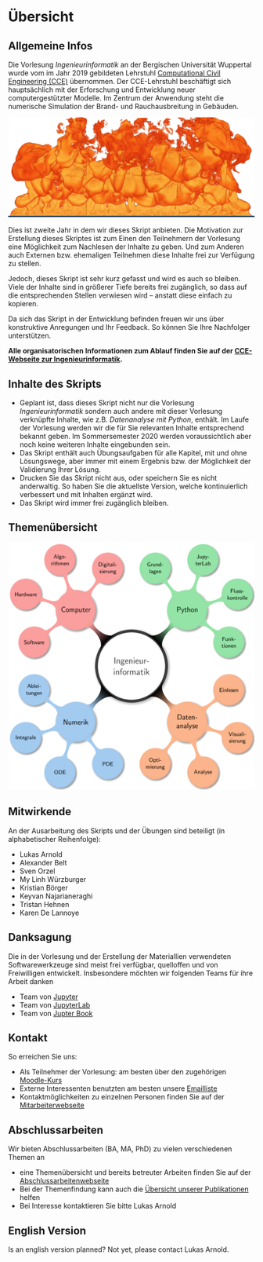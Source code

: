 # Übersicht

## Allgemeine Infos

Die Vorlesung *Ingenieurinformatik* an der Bergischen Universität Wuppertal wurde vom im Jahr 2019 gebildeten Lehrstuhl [Computational Civil Engineering (CCE)](https://cce.uni-wuppertal.de/) übernommen. Der CCE-Lehrstuhl beschäftigt sich hauptsächlich mit der Erforschung und Entwicklung neuer computergestützter Modelle. Im Zentrum der Anwendung steht die numerische Simulation der Brand- und Rauchausbreitung in Gebäuden.  


![Themen](./bilder/fire_banner.png)


Dies ist zweite Jahr in dem wir dieses Skript anbieten. Die Motivation zur Erstellung dieses Skriptes ist zum Einen den Teilnehmern der Vorlesung eine Möglichkeit zum Nachlesen der Inhalte zu geben. Und zum Anderen auch Externen bzw. ehemaligen Teilnehmen diese Inhalte frei zur Verfügung zu stellen.

Jedoch, dieses Skript ist sehr kurz gefasst und wird es auch so bleiben. Viele der Inhalte sind in größerer Tiefe bereits frei zugänglich, so dass auf die entsprechenden Stellen verwiesen wird – anstatt diese einfach zu kopieren.  

Da sich das Skript in der Entwicklung befinden freuen wir uns über konstruktive Anregungen und Ihr Feedback. So können Sie Ihre Nachfolger unterstützen.

**Alle organisatorischen Informationen zum Ablauf finden Sie auf der [CCE-Webseite zur Ingenieurinformatik](https://cce.uni-wuppertal.de/index.php?id=4178&L=0).**

## Inhalte des Skripts

* Geplant ist, dass dieses Skript nicht nur die Vorlesung *Ingenieurinformatik* sondern auch andere mit dieser Vorlesung verknüpfte Inhalte, wie z.B. *Datenanalyse mit Python*, enthält. Im Laufe der Vorlesung werden wir die für Sie relevanten Inhalte entsprechend bekannt geben. Im Sommersemester 2020 werden voraussichtlich aber noch keine weiteren Inhalte eingebunden sein.
* Das Skript enthält auch Übungsaufgaben für alle Kapitel, mit und ohne Lösungswege, aber immer mit einem Ergebnis bzw. der Möglichkeit der Validierung Ihrer Lösung.
* Drucken Sie das Skript nicht aus, oder speichern Sie es nicht anderwaltig. So haben Sie die aktuellste Version, welche kontinuierlich verbessert und mit Inhalten ergänzt wird.
* Das Skript wird immer frei zugänglich bleiben.

## Themenübersicht

![Themen](./bilder/uebersicht_themen.png)

## Mitwirkende

An der Ausarbeitung des Skripts und der Übungen sind beteiligt (in alphabetischer Reihenfolge):

* Lukas Arnold
* Alexander Belt
* Sven Orzel
* My Linh Würzburger
* Kristian Börger
* Keyvan Najarianeraghi
* Tristan Hehnen
* Karen De Lannoye


## Danksagung

Die in der Vorlesung und der Erstellung der Materiallien verwendeten Softwarewerkzeuge sind meist frei verfügbar, quelloffen und von Freiwilligen entwickelt. Insbesondere möchten wir folgenden Teams für ihre Arbeit danken

* Team von [Jupyter](https://github.com/jupyter/jupyter)
* Team von [JupyterLab](https://github.com/jupyterlab)
* Team von [Jupter Book](https://github.com/jupyter/jupyter-book)


## Kontakt

So erreichen Sie uns:
* Als Teilnehmer der Vorlesung: am besten über den zugehörigen [Moodle-Kurs](https://moodle.uni-wuppertal.de/course/view.php?id=25250)
* Externe Interessenten benutzten am besten unsere <a href="mailto:cce-inginf@lists.uni-wuppertal.de">Emailliste</a>
* Kontaktmöglichkeiten zu einzelnen Personen finden Sie auf der [Mitarbeiterwebseite](https://cce.uni-wuppertal.de/index.php?id=4186&L=0)


## Abschlussarbeiten

Wir bieten Abschlussarbeiten (BA, MA, PhD) zu vielen verschiedenen Themen an
* eine Themenübersicht und bereits betreuter Arbeiten finden Sie auf der [Abschlussarbeitenwebseite](https://cce.uni-wuppertal.de/index.php?id=4171&L=0)
* Bei der Themenfindung kann auch die [Übersicht unserer Publikationen](https://www.fz-juelich.de/ias/ias-7/EN/AboutUs/Staff/Current/Arnold_Lukas/publication_node.html) helfen
* Bei Interesse kontaktieren Sie bitte Lukas Arnold


## English Version

Is an english version planned? Not yet, please contact Lukas Arnold.
